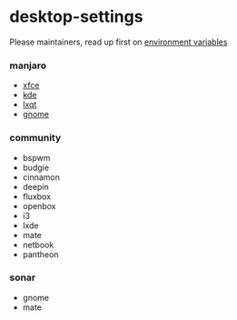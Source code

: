 desktop-settings
================

Please maintainers, read up first on
[environment variables](https://wiki.archlinux.org/index.php/environment_variables)

### manjaro

* [xfce](https://github.com/manjaro/manjaro-xfce-settings)
* [kde](https://github.com/manjaro/manjaro-kde-settings)
* [lxqt](https://github.com/manjaro/manjaro-lxqt-settings)
* [gnome](https://github.com/manjaro/manjaro-gnome-settings)

### community

* bspwm
* budgie
* cinnamon
* deepin
* fluxbox
* openbox
* i3
* lxde
* mate
* netbook
* pantheon

### sonar

* gnome
* mate
